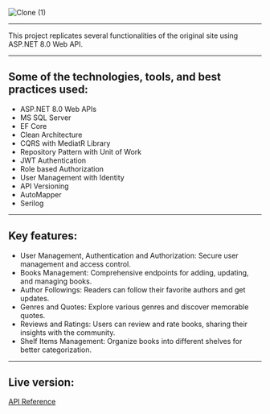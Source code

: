 ![Clone (1)](https://github.com/user-attachments/assets/3f20b17e-77a2-447b-a959-7de0a7c87dc7)

---

This project replicates several functionalities of the original site using ASP.NET 8.0 Web API. 

---

## Some of the technologies, tools, and best practices used:

- ASP.NET 8.0 Web APIs
- MS SQL Server
- EF Core
- Clean Architecture
- CQRS with MediatR Library
- Repository Pattern with Unit of Work
- JWT Authentication
- Role based Authorization
- User Management with Identity
- API Versioning
- AutoMapper
- Serilog
---

## Key features:

- User Management, Authentication and Authorization: Secure user management and access control. 
- Books Management: Comprehensive endpoints for adding, updating, and managing books. 
- Author Followings: Readers can follow their favorite authors and get updates. 
- Genres and Quotes: Explore various genres and discover memorable quotes. 
- Reviews and Ratings: Users can review and rate books, sharing their insights with the community. 
- Shelf Items Management: Organize books into different shelves for better categorization.
---

## Live version:

[API Reference](http://goodreads-clone.runasp.net/swagger)
